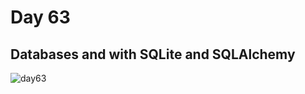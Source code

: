 # Day 63
## Databases and with SQLite and SQLAlchemy
![day63](https://github.com/diorithaliti/Python/assets/74361197/46bfcc80-a75d-4b85-baaa-7f290239f3db)
